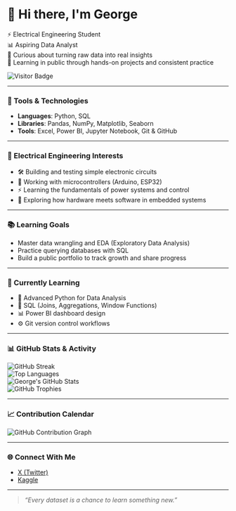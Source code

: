 # 👋 Hi there, I'm George

⚡ Electrical Engineering Student  
📊 Aspiring Data Analyst  
🧠 Curious about turning raw data into real insights  
🚀 Learning in public through hands-on projects and consistent practice

![Visitor Badge](https://komarev.com/ghpvc/?username=georgexlabs&style=flat-square)

---

### 🧰 Tools & Technologies
- **Languages**: Python, SQL  
- **Libraries**: Pandas, NumPy, Matplotlib, Seaborn  
- **Tools**: Excel, Power BI, Jupyter Notebook, Git & GitHub

---

### 🔌 Electrical Engineering Interests

- 🛠️ Building and testing simple electronic circuits  
- 🔋 Working with microcontrollers (Arduino, ESP32)  
- ⚡ Learning the fundamentals of power systems and control  
- 📐 Exploring how hardware meets software in embedded systems  

---

### 📚 Learning Goals
- Master data wrangling and EDA (Exploratory Data Analysis)  
- Practice querying databases with SQL  
- Build a public portfolio to track growth and share progress  

---

### 📘 Currently Learning
- 🐍 Advanced Python for Data Analysis  
- 🧮 SQL (Joins, Aggregations, Window Functions)  
- 📊 Power BI dashboard design  
- ⚙️ Git version control workflows  

---

### 📊 GitHub Stats & Activity

![GitHub Streak](https://streak-stats.demolab.com?user=georgexlabs&theme=default)  
![Top Languages](https://github-readme-stats.vercel.app/api/top-langs/?username=georgexlabs&layout=compact)  
![George's GitHub Stats](https://github-readme-stats.vercel.app/api?username=georgexlabs&show_icons=true&hide=issues&count_private=true)  
![GitHub Trophies](https://github-profile-trophy.vercel.app/?username=georgexlabs&theme=flat)

---

### 📈 Contribution Calendar

![GitHub Contribution Graph](https://github-readme-activity-graph.vercel.app/graph?username=georgexlabs&theme=github)

---

### 🌐 Connect With Me

- [X (Twitter)](https://x.com/georgexlabs_)  
- [Kaggle](https://kaggle.com/georgexlabs)

---

> _“Every dataset is a chance to learn something new.”_
